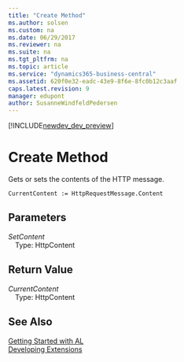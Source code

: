 ```yaml
---
title: "Create Method"
ms.author: solsen
ms.custom: na
ms.date: 06/29/2017
ms.reviewer: na
ms.suite: na
ms.tgt_pltfrm: na
ms.topic: article
ms.service: "dynamics365-business-central"
ms.assetid: 620f0e32-eadc-43e9-8f6e-8fc0b12c3aaf
caps.latest.revision: 9
manager: edupont
author: SusanneWindfeldPedersen
---
```


[!INCLUDE[newdev_dev_preview](../includes/newdev_dev_preview.md)]

# Create Method

Gets or sets the contents of the HTTP message.

```
CurrentContent := HttpRequestMessage.Content
```

## Parameters
*SetContent*  
&emsp;Type: HttpContent

## Return Value
*CurrentContent*  
&emsp;Type: HttpContent


## See Also
[Getting Started with AL](../devenv-get-started.md)  
[Developing Extensions](../devenv-dev-overview.md)